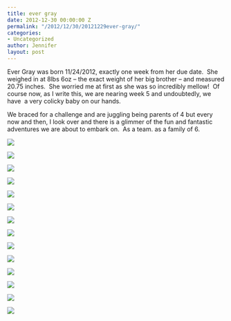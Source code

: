 ```yaml
---
title: ever gray
date: 2012-12-30 00:00:00 Z
permalink: "/2012/12/30/20121229ever-gray/"
categories:
- Uncategorized
author: Jennifer
layout: post
---
```


Ever Gray was born 11/24/2012, exactly one week from her due date. &nbsp;She weighed in at 8lbs 6oz &#8211; the exact weight of her big brother &#8211; and measured 20.75 inches. &nbsp;She worried me at first as she was so incredibly mellow! &nbsp;Of course now, as I write this, we are nearing week 5 and undoubtedly, we have &nbsp;a very colicky baby on our hands.&nbsp;

We braced for a challenge and are juggling being parents of 4 but every now and then, I look over and there is a glimmer of the fun and fantastic adventures we are about to embark on. &nbsp;As a team. as a family of 6.</p>

<div class="image-gallery-wrapper">
  <p>
    <img src="/assets/images/ever-gray/1363551217988-img.png" />
  </p>

  <p>
    <img src="/assets/images/ever-gray/2013-01-01+15.14.27.jpg" />
  </p>

  <p>
    <img src="/assets/images/ever-gray/2012-12-28+19.52.11.jpg" />
  </p>

  <p>
    <img src="/assets/images/ever-gray/1363551145554-img.png" />
  </p>

  <p>
    <img src="/assets/images/ever-gray/2012-11-25+14.28.03.jpg" />
  </p>

  <p>
    <img src="/assets/images/ever-gray/2012-11-30+12.25.07.jpg" />
  </p>

  <p>
    <img src="/assets/images/ever-gray/1363551182269-img.png" />
  </p>

  <p>
    <img src="/assets/images/ever-gray/1363551156252-img.png" />
  </p>

  <p>
    <img src="/assets/images/ever-gray/1363551148969-img.png" />
  </p>

  <p>
    <img src="/assets/images/ever-gray/1363551172717-img.png" />
  </p>

  <p>
    <img src="/assets/images/ever-gray/1363551225715-img.png" />
  </p>

  <p>
    <img src="/assets/images/ever-gray/1363551123242-img.png" />
  </p>

  <p>
    <img src="/assets/images/ever-gray/2012-11-30+12.26.31.jpg" />
  </p>

  <p>
    <img src="/assets/images/ever-gray/1363551111414-img.png" />
  </p>
</div>
